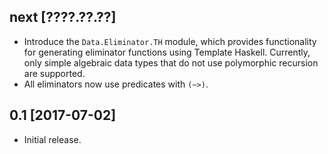 ## next [????.??.??]
* Introduce the `Data.Eliminator.TH` module, which provides functionality for
  generating eliminator functions using Template Haskell. Currently, only
  simple algebraic data types that do not use polymorphic recursion are
  supported.
* All eliminators now use predicates with `(~>)`.

## 0.1 [2017-07-02]
* Initial release.
